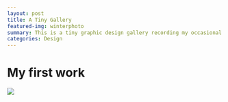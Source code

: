 ```yaml
---
layout: post
title: A Tiny Gallery
featured-img: winterphoto
summary: This is a tiny graphic design gallery recording my occasional inspiration
categories: Design
---
```

# My first work
![](watercolor.jpg) 


